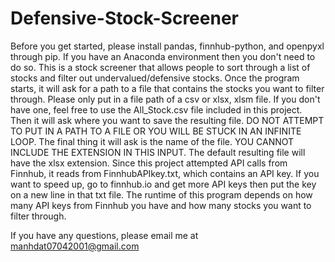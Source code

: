 # Defensive-Stock-Screener
Before you get started, please install pandas, finnhub-python, and openpyxl through pip. If you have an Anaconda environment then you don't need to do so.
This is a stock screener that allows people to sort through a list of stocks and filter out undervalued/defensive stocks.
Once the program starts, it will ask for a path to a file that contains the stocks you want to filter through. Please only put in a file path of a csv or xlsx, xlsm file. If you don't have one, feel free to use the All_Stock.csv file included in this project.
Then it will ask where you want to save the resulting file. DO NOT ATTEMPT TO PUT IN A PATH TO A FILE OR YOU WILL BE STUCK IN AN INFINITE LOOP.
The final thing it will ask is the name of the file. YOU CANNOT INCLUDE THE EXTENSION IN THIS INPUT. The default resulting file will have the xlsx extension.
Since this project attempted API calls from Finnhub, it reads from FinnhubAPIkey.txt, which contains an API key. If you want to speed up, go to finnhub.io and get more API keys then put the key on a new line in that txt file.
The runtime of this program depends on how many API keys from Finnhub you have and how many stocks you want to filter through.



If you have any questions, please email me at manhdat07042001@gmail.com
